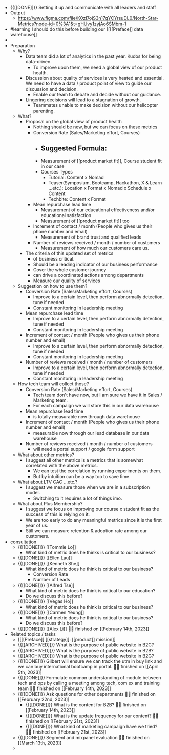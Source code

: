 - {{[[DONE]]}}  Setting it up and communicate with all leaders and staff
- Output
    - https://www.figma.com/file/K0zI7ojS3n17qYCYrsuDL0/North-Star-Metrics?node-id=0%3A1&t=gHUvy1zyjAo6SMbm-1
- #learning I should do this before building our [[[[Preface]] data warehouse]]
- 
- Preparation
    - Why?
        - Data team did a lot of analytics in the past year. Kudos for being data-driven.
            - To improve upon them, we need a global view of our product health.
        - Discussion about quality of services is very heated and essential. We need to have a data / product point of view to guide our discussion and decision.
            - Enable our team to debate and decide without our guidance.
        - Lingering decisions will lead to a stagnation of growth.
            - Teammates unable to make decision without our helicopter parenting.
    - What?
        - Proposal on the global view of product health
            - Nothing should be new, but we can focus on these metrics
            - Conversion Rate (Sales/Marketing effort, Courses)
                - Suggested Formula:
                    - 
                - Measurement of [[product market fit]], Course student fit in our case
                - Courses Types
                    - Tutorial: Content x Nomad
                    - Teaser(Symposium, Bootcamp, Hackathon, X & Learn ...etc.): Location x Format x Nomad x Schedule x Content
                    - Techbite: Content x Format
            - Mean repurchase lead time
                - Measurement of our educational effectiveness and/or educational satisfaction
                - Measurement of [[product market fit]] too
            - Increment of contact / month (People who gives us their phone number and email)
                - Measurement of brand trust and qualified leads
            - Number of reviews received / month / number of customers
                - Measurement of how much our customers care us.
        - The criteria of this updated set of metrics
            - of business critical.
            - Should be a leading indicator of our business performance
            - Cover the whole customer journey
            - can drive a coordinated actions among departments
            - Measure our quality of services
    - Suggestion on how to use them?
        - Conversion Rate (Sales/Marketing effort, Courses)
            - Improve to a certain level, then perform abnormally detection, tune if needed
            - Constant monitoring in leadership meeting
        - Mean repurchase lead time
            - Improve to a certain level, then perform abnormally detection, tune if needed
            - Constant monitoring in leadership meeting
        - Increment of contact / month (People who gives us their phone number and email)
            - Improve to a certain level, then perform abnormally detection, tune if needed
            - Constant monitoring in leadership meeting
        - Number of reviews received / month / number of customers
            - Improve to a certain level, then perform abnormally detection, tune if needed
            - Constant monitoring in leadership meeting
    - How tech team will collect those?
        - Conversion Rate (Sales/Marketing effort, Courses)
            - Tech team don't have now, but I am sure we have it in Sales / Marketing team.
            - For each campaign we will store this in our data warehouse
        - Mean repurchase lead time
            - is totally measurable now through data warehouse
        - Increment of contact / month (People who gives us their phone number and email)
            - measurable now through our lead database in our data warehouse
        - Number of reviews received / month / number of customers
            - will need a portal support / google form support
    - What about other metrics?
        - I suggest all other metrics is a metrics that is somewhat correlated with the above metrics.
            - We can test the correlation by running experiments on them.
            - But by intuition can be a way too to save time.
    - What about LTV CAC ...etc.?
        - I suggest we measure those when we are in a subscription model.
            - Switching to it requires a lot of things imo.
    - What about Plus Membership?
        - I suggest we focus on improving our course x student fit as the success of this is relying on it.
        - We are too early to do any meaningful metrics since it is the first year of us.
        - Still we can measure retention & adoption rate among our customers.
- consultation
    - {{[[DONE]]}}  [[Tommie Lo]]
        - What kind of metric does he thinks is critical to our business?
    - {{[[DONE]]}}  [[Ellen Lau]]
    - {{[[DONE]]}}  [[Kenneth She]]
        - What kind of metric does he think is critical to our business?
            - Conversion Rate
            - Number of Leads
    - {{[[DONE]]}}  [[Alfred Tse]]
        - What kind of metric does he think is critical to our education?
        - Do we discuss this before?
    - {{[[DONE]]}}  [[Vegas Ho]]
        - What kind of metric does he think is critical to our business?
    - {{[[DONE]]}}  [[Carmen Yeung]]
        - What kind of metric does he think is critical to our business?
        - Do we discuss this before?
    - {{[[DONE]]}}  [[Alex Li]] 👏🏼 finished on [[February 14th, 2023]]
- Related topics / tasks
    - [[[[Preface]] [[strategy]]: [[product]] mission]]
    - {{[[ARCHIVED]]}}  What is the purpose of public website in B2C?
    - {{[[ARCHIVED]]}}  What is the purpose of public website in B2B?
    - {{[[ARCHIVED]]}}  What is the purpose of public website in B2G?
    - {{[[DONE]]}} Gilbert will ensure we can track the utm in buy link and we can buy international bootcamp in portal. 👏🏼 finished on [[April 5th, 2023]]
    - {{[[DONE]]}} Formulate common understanding of module between tech and ops by calling a meeting among tech, com ex and training team 👏🏼 finished on [[February 14th, 2023]]
    - {{[[DONE]]}}  Ask questions for other departments 👏🏼 finished on [[February 22nd, 2023]]
        - {{[[DONE]]}}  What is the content for B2B? 👏🏼 finished on [[February 14th, 2023]]
        - {{[[DONE]]}}  What is the update frequency for our content? 👏🏼 finished on [[February 21st, 2023]]
        - {{[[DONE]]}}  What kind of marketing campaign have we tried? 👏🏼 finished on [[February 21st, 2023]]
    - {{[[DONE]]}}  Segment and mixpanel evaluation  👏🏼 finished on [[March 13th, 2023]]
    - 

